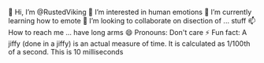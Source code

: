 👋 Hi, I’m @RustedViking
👀 I’m interested in human emotions
🌱 I’m currently learning how to emote
💞️ I’m looking to collaborate on disection of ... stuff
📫 How to reach me ... have long arms
😄 Pronouns: Don't care 
⚡ Fun fact: A jiffy (done in a jiffy) is an actual measure of time. It is calculated as 1/100th of a second. This is 10 milliseconds

<!---
RustedVikingOG/RustedVikingOG is a ✨ special ✨ repository because its `README.md` (this file) appears on your GitHub profile.
You can click the Preview link to take a look at your changes.
--->
